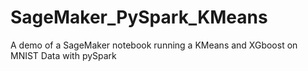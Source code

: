 # SageMaker_PySpark_KMeans
A demo of a SageMaker notebook running a KMeans and XGboost on MNIST Data with pySpark
